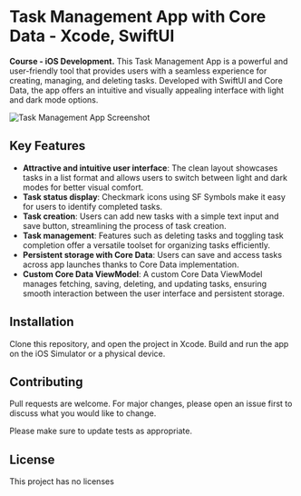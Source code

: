 # Task Management App with Core Data - Xcode, SwiftUI

**Course - iOS Development.** This Task Management App is a powerful and user-friendly tool that provides users with a seamless experience for creating, managing, and deleting tasks. Developed with SwiftUI and Core Data, the app offers an intuitive and visually appealing interface with light and dark mode options.

![Task Management App Screenshot](https://images.squarespace-cdn.com/content/v1/62ddae4178abf52ddb78cf19/059652d5-837f-4bf6-852e-1fd5c697befc/Group+216.png?format=1000w)

## Key Features

- **Attractive and intuitive user interface**: The clean layout showcases tasks in a list format and allows users to switch between light and dark modes for better visual comfort.
- **Task status display**: Checkmark icons using SF Symbols make it easy for users to identify completed tasks.
- **Task creation**: Users can add new tasks with a simple text input and save button, streamlining the process of task creation.
- **Task management**: Features such as deleting tasks and toggling task completion offer a versatile toolset for organizing tasks efficiently.
- **Persistent storage with Core Data**: Users can save and access tasks across app launches thanks to Core Data implementation.
- **Custom Core Data ViewModel**: A custom Core Data ViewModel manages fetching, saving, deleting, and updating tasks, ensuring smooth interaction between the user interface and persistent storage.

## Installation

Clone this repository, and open the project in Xcode. Build and run the app on the iOS Simulator or a physical device.

## Contributing

Pull requests are welcome. For major changes, please open an issue first to discuss what you would like to change.

Please make sure to update tests as appropriate.

## License
This project has no licenses
